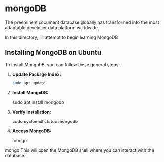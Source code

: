 # mongoDB
The preeminent document database globally has transformed into the most adaptable developer data platform worldwide.


In this directory, I'll attempt to begin learning MongoDB

## Installing MongoDB on Ubuntu

To install MongoDB, you can follow these general steps:

1. **Update Package Index:**

   ```bash
   sudo apt update


2. **Install MongoDB:** 


   sudo apt install mongodb

3. **Verify Installation:**


   sudo systemctl status mongodb


4. **Access MongoDB:**

   mongo


mongo
This will open the MongoDB shell where you can interact with the database.

